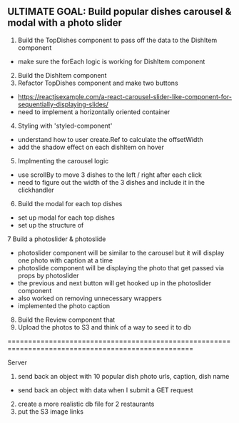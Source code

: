 ## ULTIMATE GOAL: Build popular dishes carousel & modal with a photo slider

1. Build the TopDishes component to pass off the data to the DishItem component

- make sure the forEach logic is working for DishItem component

2. Build the DishItem component
3. Refactor TopDishes component and make two buttons

- https://reactjsexample.com/a-react-carousel-slider-like-component-for-sequentially-displaying-slides/
- need to implement a horizontally oriented container

4. Styling with 'styled-component'

- understand how to user create.Ref to calculate the offsetWidth
- add the shadow effect on each dishItem on hover

5. Implmenting the carousel logic

- use scrollBy to move 3 dishes to the left / right after each click
- need to figure out the width of the 3 dishes and include it in the clickhandler

6. Build the modal for each top dishes

- set up modal for each top dishes
- set up the structure of

7 Build a photoslider & photoslide

- photoslider component will be similar to the carousel but it will display one photo with caption at a time
- photoslide component will be displaying the photo that get passed via props by photoslider
- the previous and next button will get hooked up in the photoslider component
- also worked on removing unnecessary wrappers
- implemented the photo caption

8. Build the Review component that
9. Upload the photos to S3 and think of a way to seed it to db

===================================================================================================

Server

1. send back an object with 10 popular dish photo urls, caption, dish name

- send back an object with data when I submit a GET request

2. create a more realistic db file for 2 restaurants
3. put the S3 image links
